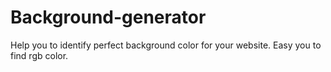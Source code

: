 # Background-generator
Help you to identify perfect background color for your website. Easy you to find rgb color.
